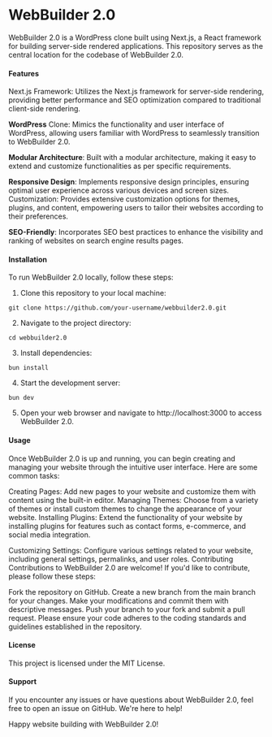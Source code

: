 # WebBuilder 2.0

WebBuilder 2.0 is a WordPress clone built using Next.js, a React framework for building server-side rendered applications. This repository serves as the central location for the codebase of WebBuilder 2.0.

#### Features

Next.js Framework: Utilizes the Next.js framework for server-side rendering, providing better performance and SEO optimization compared to traditional client-side rendering.

**WordPress** Clone: Mimics the functionality and user interface of WordPress, allowing users familiar with WordPress to seamlessly transition to WebBuilder 2.0.

**Modular Architecture**: Built with a modular architecture, making it easy to extend and customize functionalities as per specific requirements.

**Responsive Design**: Implements responsive design principles, ensuring optimal user experience across various devices and screen sizes.
Customization: Provides extensive customization options for themes, plugins, and content, empowering users to tailor their websites according to their preferences.

**SEO-Friendly**: Incorporates SEO best practices to enhance the visibility and ranking of websites on search engine results pages.

#### Installation

To run WebBuilder 2.0 locally, follow these steps:

1. Clone this repository to your local machine:

```
git clone https://github.com/your-username/webbuilder2.0.git
```

2. Navigate to the project directory:

```
cd webbuilder2.0
```

3. Install dependencies:

```
bun install
```

4. Start the development server:

```
bun dev
```

5. Open your web browser and navigate to http://localhost:3000 to access WebBuilder 2.0.

#### Usage

Once WebBuilder 2.0 is up and running, you can begin creating and managing your website through the intuitive user interface. Here are some common tasks:

Creating Pages: Add new pages to your website and customize them with content using the built-in editor.
Managing Themes: Choose from a variety of themes or install custom themes to change the appearance of your website.
Installing Plugins: Extend the functionality of your website by installing plugins for features such as contact forms, e-commerce, and social media integration.

Customizing Settings: Configure various settings related to your website, including general settings, permalinks, and user roles.
Contributing
Contributions to WebBuilder 2.0 are welcome! If you'd like to contribute, please follow these steps:

Fork the repository on GitHub.
Create a new branch from the main branch for your changes.
Make your modifications and commit them with descriptive messages.
Push your branch to your fork and submit a pull request.
Please ensure your code adheres to the coding standards and guidelines established in the repository.

#### License

This project is licensed under the MIT License.

#### Support

If you encounter any issues or have questions about WebBuilder 2.0, feel free to open an issue on GitHub. We're here to help!

Happy website building with WebBuilder 2.0!
